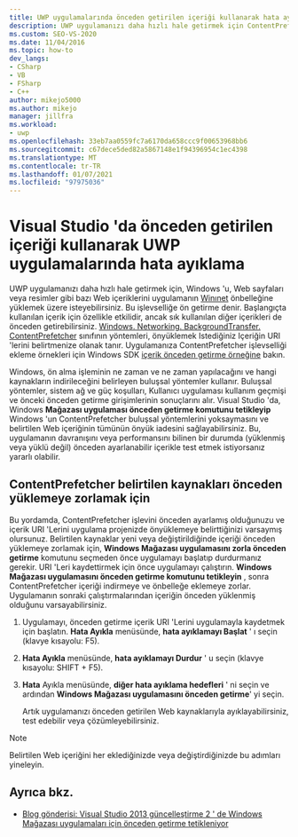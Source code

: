 ```yaml
---
title: UWP uygulamalarında önceden getirilen içeriği kullanarak hata ayıklama | Microsoft Docs
description: UWP uygulamanızı daha hızlı hale getirmek için ContentPrefetcher kullanarak Web içeriğini önceden getirmeyi isteyin.
ms.custom: SEO-VS-2020
ms.date: 11/04/2016
ms.topic: how-to
dev_langs:
- CSharp
- VB
- FSharp
- C++
author: mikejo5000
ms.author: mikejo
manager: jillfra
ms.workload:
- uwp
ms.openlocfilehash: 33eb7aa0559fc7a6170da658ccc9f00653968bb6
ms.sourcegitcommit: c67dece5ded82a5867148e1f94396954c1ec4398
ms.translationtype: MT
ms.contentlocale: tr-TR
ms.lasthandoff: 01/07/2021
ms.locfileid: "97975036"
---
```

# <a name="debug-uwp-apps-using-prefetched-content-in-visual-studio"></a>Visual Studio 'da önceden getirilen içeriği kullanarak UWP uygulamalarında hata ayıklama

 UWP uygulamanızı daha hızlı hale getirmek için, Windows 'u, Web sayfaları veya resimler gibi bazı Web içeriklerini uygulamanın [Winınet](/windows/desktop/WinInet/about-wininet) önbelleğine yüklemek üzere isteyebilirsiniz. Bu işlevselliğe ön getirme denir. Başlangıçta kullanılan içerik için özellikle etkilidir, ancak sık kullanılan diğer içerikleri de önceden getirebilirsiniz. [Windows. Networking. BackgroundTransfer. ContentPrefetcher](/uwp/api/Windows.Networking.BackgroundTransfer.ContentPrefetcher) sınıfının yöntemleri, önyüklemek Istediğiniz Içeriğin URI 'lerini belirtmenize olanak tanır. Uygulamanıza ContentPrefetcher işlevselliği ekleme örnekleri için Windows SDK [içerik önceden getirme örneğine](https://code.msdn.microsoft.com/windowsapps/ContentPrefetcher-Sample-432c8309) bakın.

 Windows, ön alma işleminin ne zaman ve ne zaman yapılacağını ve hangi kaynakların indirileceğini belirleyen buluşsal yöntemler kullanır. Buluşsal yöntemler, sistem ağ ve güç koşulları, Kullanıcı uygulaması kullanım geçmişi ve önceki önceden getirme girişimlerinin sonuçlarını alır. Visual Studio 'da, Windows **Mağazası uygulaması önceden getirme komutunu tetikleyip** Windows 'un ContentPrefetcher buluşsal yöntemlerini yoksaymasını ve belirtilen Web içeriğinin tümünün önyük iadesini sağlayabilirsiniz. Bu, uygulamanın davranışını veya performansını bilinen bir durumda (yüklenmiş veya yüklü değil) önceden ayarlanabilir içerikle test etmek istiyorsanız yararlı olabilir.

## <a name="to-force-preloading-of-contentprefetcher-specified-resources"></a>ContentPrefetcher belirtilen kaynakları önceden yüklemeye zorlamak için
 Bu yordamda, ContentPrefetcher işlevini önceden ayarlamış olduğunuzu ve içerik URI 'Lerini uygulama projenizde önyüklemeye belirttiğinizi varsaymış olursunuz. Belirtilen kaynaklar yeni veya değiştirildiğinde içeriği önceden yüklemeye zorlamak için, **Windows Mağazası uygulamasını zorla önceden getirme** komutunu seçmeden önce uygulamayı başlatıp durdurmanız gerekir. URI 'Leri kaydettirmek için önce uygulamayı çalıştırın. **Windows Mağazası uygulamasını önceden getirme komutunu tetikleyin** , sonra ContentPrefetcher içeriği indirmeye ve önbelleğe eklemeye zorlar. Uygulamanın sonraki çalıştırmalarından içeriğin önceden yüklenmiş olduğunu varsayabilirsiniz.

1. Uygulamayı, önceden getirme içerik URI 'Lerini uygulamayla kaydetmek için başlatın. **Hata Ayıkla** menüsünde, **hata ayıklamayı Başlat** ' ı seçin (klavye kısayolu: F5).

2. **Hata Ayıkla** menüsünde, **hata ayıklamayı Durdur** ' u seçin (klavye kısayolu: SHIFT + F5).

3. **Hata** Ayıkla menüsünde, **diğer hata ayıklama hedefleri** ' ni seçin ve ardından **Windows Mağazası uygulamasını önceden getirme**' yi seçin.

   Artık uygulamanızı önceden getirilen Web kaynaklarıyla ayıklayabilirsiniz, test edebilir veya çözümleyebilirsiniz.

> [!NOTE]
> Belirtilen Web içeriğini her eklediğinizde veya değiştirdiğinizde bu adımları yineleyin.

## <a name="see-also"></a>Ayrıca bkz.
- [Blog gönderisi: Visual Studio 2013 güncelleştirme 2 ' de Windows Mağazası uygulamaları için önceden getirme tetikleniyor](https://devblogs.microsoft.com/devops/triggering-prefetch-for-windows-store-apps-in-visual-studio-2013-update-2/)